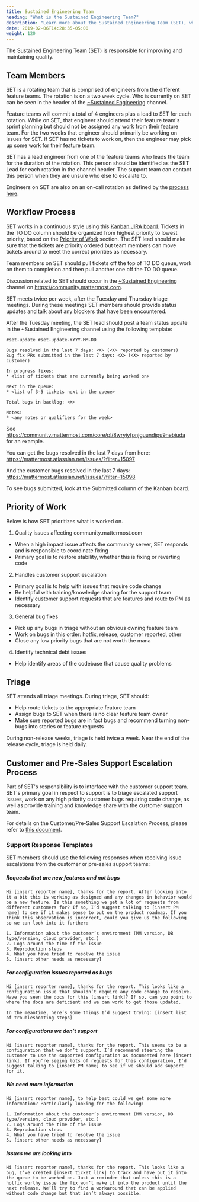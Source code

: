 ```yaml
---
title: Sustained Engineering Team
heading: "What is the Sustained Engineering Team?"
description: "Learn more about the Sustained Engineering Team (SET), which is responsible for improving and maintaining quality."
date: 2019-02-06T14:28:35-05:00
weight: 120
---
```


The Sustained Engineering Team (SET) is responsible for improving and maintaining quality.

## Team Members

SET is a rotating team that is comprised of engineers from the different feature teams. The rotation is on a two week cycle. Who is currently on SET can be seen in the header of the [~Sustained Engineering](https://community.mattermost.com/core/channels/sustained-engineering) channel.

Feature teams will commit a total of 4 engineers plus a lead to SET for each rotation. While on SET, that engineer should attend their feature team's sprint planning but should not be assigned any work from their feature team. For the two weeks that engineer should primarily be working on issues for SET. If SET has no tickets to work on, then the engineer may pick up some work for their feature team.

SET has a lead engineer from one of the feature teams who leads the team for the duration of the rotation. This person should be identified as the SET Lead for each rotation in the channel header. The support team can contact this person when they are unsure who else to escalate to.

Engineers on SET are also on an on-call rotation as defined by the [process here](https://docs.google.com/document/d/1-AWQJQelgKvGVSP6sOIi9EOSVjxXVlJlwNuJlkcXKGA/edit).

## Workflow Process

SET works in a continuous style using this [Kanban JIRA board](https://mattermost.atlassian.net/secure/RapidBoard.jspa?rapidView=33). Tickets in the TO DO column should be organized from highest priority to lowest priority, based on the [Priority of Work](#priority-of-work) section. The SET lead should make sure that the tickets are priority ordered but team members can move tickets around to meet the correct priorities as necessary.

Team members on SET should pull tickets off the top of TO DO queue, work on them to completion and then pull another one off the TO DO queue.

Discussion related to SET should occur in the [~Sustained Engineering](https://community.mattermost.com/core/channels/sustained-engineering) channel on https://community.mattermost.com.

SET meets twice per week, after the Tuesday and Thursday triage meetings. During these meetings SET members should provide status updates and talk about any blockers that have been encountered.

After the Tuesday meeting, the SET lead should post a team status update in the ~Sustained Engineering channel using the following template:

```
#set-update #set-update-YYYY-MM-DD

Bugs resolved in the last 7 days: <X> (<X> reported by customers)
Bug fix PRs submitted in the last 7 days: <X> (<X> reported by customer)

In progress fixes:
* <list of tickets that are currently being worked on>

Next in the queue:
* <list of 3-5 tickets next in the queue>

Total bugs in backlog: <X>

Notes:
* <any notes or qualifiers for the week>
```

See https://community.mattermost.com/core/pl/8wryjyfpnjguundipu9nebiuda for an example.

You can get the bugs resolved in the last 7 days from here: https://mattermost.atlassian.net/issues/?filter=15097

And the customer bugs resolved in the last 7 days: https://mattermost.atlassian.net/issues/?filter=15098

To see bugs submitted, look at the Submitted column of the Kanban board.

## Priority of Work

Below is how SET prioritizes what is worked on.

1. Quality issues affecting community.mattermost.com
  * When a high impact issue affects the community server, SET responds and is responsible to coordinate fixing
  * Primary goal is to restore stability, whether this is fixing or reverting code
2. Handles customer support escalation
  * Primary goal is to help with issues that require code change
  * Be helpful with training/knowledge sharing for the support team
  * Identify customer support requests that are features and route to PM as necessary
3. General bug fixes
  * Pick up any bugs in triage without an obvious owning feature team
  * Work on bugs in this order: hotfix, release, customer reported, other
  * Close any low priority bugs that are not worth the mana
4. Identify technical debt issues
  * Help identify areas of the codebase that cause quality problems

## Triage

SET attends all triage meetings. During triage, SET should:

* Help route tickets to the appropriate feature team
* Assign bugs to SET when there is no clear feature team owner
* Make sure reported bugs are in fact bugs and recommend turning non-bugs into stories or feature requests

During non-release weeks, triage is held twice a week. Near the end of the release cycle, triage is held daily.

## Customer and Pre-Sales Support Escalation Process

Part of SET's responsibility is to interface with the customer support team. SET's primary goal in respect to support is to triage escalated support issues, work on any high priority customer bugs requiring code change, as well as provide training and knowledge share with the customer support team. 

For details on the Customer/Pre-Sales Support Escalation Process, please refer to [this document](https://docs.google.com/document/d/1eEnG0YA6G8_1futRlvBs2Vm88xkc0nTnZCynYXZNTBE/edit?usp=sharing). 

### Support Response Templates

SET members should use the following responses when receiving issue escalations from the customer or pre-sales support teams:

##### Requests that are new features and not bugs

```
Hi [insert reporter name], thanks for the report. After looking into it a bit this is working as designed and any changes in behavior would be a new feature. Is this something we get a lot of requests from different customers for? If so, I’d suggest talking to [insert PM name] to see if it makes sense to put on the product roadmap. If you think this observation is incorrect, could you give us the following so we can look into it further:

1. Information about the customer’s environment (MM version, DB type/version, cloud provider, etc.)
2. Logs around the time of the issue
3. Reproduction steps
4. What you have tried to resolve the issue
5. [insert other needs as necessary]
```

##### For configuration issues reported as bugs

```
Hi [insert reporter name], thanks for the report. This looks like a configuration issue that shouldn’t require any code change to resolve. Have you seen the docs for this [insert link]? If so, can you point to where the docs are deficient and we can work to get those updated.

In the meantime, here’s some things I’d suggest trying: [insert list of troubleshooting steps]
```

##### For configurations we don’t support

```
Hi [insert reporter name], thanks for the report. This seems to be a configuration that we don’t support. I’d recommend steering the customer to use the supported configuration as documented here [insert link]. If you’re seeing lots of requests for this configuration, I’d suggest talking to [insert PM name] to see if we should add support for it.
```

##### We need more information

```
Hi [insert reporter name], to help best could we get some more information? Particularly looking for the following:

1. Information about the customer’s environment (MM version, DB type/version, cloud provider, etc.)
2. Logs around the time of the issue
3. Reproduction steps
4. What you have tried to resolve the issue
5. [insert other needs as necessary]
```

##### Issues we are looking into

```
Hi [insert reporter name], thanks for the report. This looks like a bug, I’ve created [insert ticket link] to track and have put it into the queue to be worked on. Just a reminder that unless this is a hotfix worthy issue the fix won’t make it into the product until the next release. We’ll try to find a workaround that can be applied without code change but that isn’t always possible.
```
